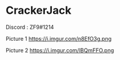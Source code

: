 # CrackerJack

Discord : ZF9#1214

Picture 1 https://i.imgur.com/n8EfO3g.png

Picture 2 https://i.imgur.com/lBQmFFO.png
